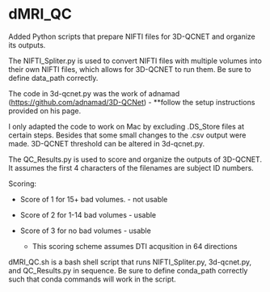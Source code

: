# dMRI_QC
Added Python scripts that prepare NIFTI files for 3D-QCNET and organize its outputs.


The NIFTI_Spliter.py is used to convert NIFTI files with multiple volumes into their own NIFTI files, which allows for 3D-QCNET to run them. 
Be sure to define data_path correctly.


The code in 3d-qcnet.py was the work of adnamad (https://github.com/adnamad/3D-QCNet) - **follow the setup instructions provided on his page. 

I only adapted the code to work on Mac by excluding .DS_Store files at certain steps. Besides that some small changes to the .csv output were made.
3D-QCNET threshold can be altered in 3d-qcnet.py.


The QC_Results.py is used to score and organize the outputs of 3D-QCNET. 
It assumes the first 4 characters of the filenames are subject ID numbers.

Scoring: 

   - Score of 1 for 15+ bad volumes. - not usable 
    
   - Score of 2 for 1-14 bad volumes - usable
    
   - Score of 3 for no bad volumes   - usable
    
     * This scoring scheme assumes DTI acqusition in 64 directions 
     

dMRI_QC.sh is a bash shell script that runs NIFTI_Spliter.py, 3d-qcnet.py, and QC_Results.py in sequence. 
Be sure to define conda_path correctly such that conda commands will work in the script. 
